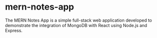 # mern-notes-app
The MERN Notes App is a simple full-stack web application developed to demonstrate the integration of MongoDB with React using Node.js and Express.
